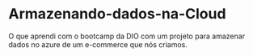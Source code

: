 # Armazenando-dados-na-Cloud
O que aprendi com o bootcamp da DIO com um projeto para amazenar dados no azure de um e-commerce que nós criamos. 
